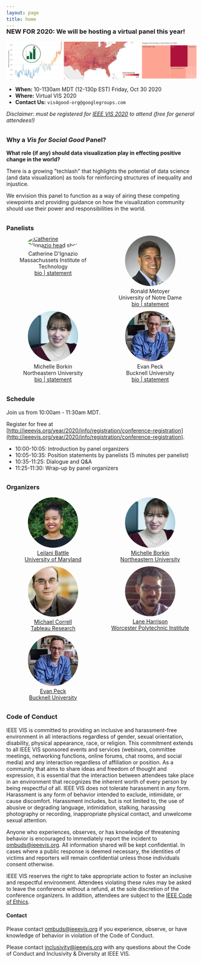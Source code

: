 ```yaml
---
layout: page
title: home
---
```

<style>

h3 {
margin-top: 2em;
}

#new-for-2020-we-will-be-hosting-a-virtual-panel-this-year {
margin-top: -1em;
margin-bottom: 1em;
}

#panelists, #bios {
  display: grid;
  grid-template-columns: repeat(auto-fill, minmax(240px, 1fr));
  grid-gap: 10px;
  margin-bottom: 10px;
}

.panelist_image, .bio_image {
  width: 100pt;
  border-radius: 50%;
  display: block;
  margin-left: auto;
  margin-right: auto;
  margin-bottom: 5px;
}

.panelist_text, .bio_text {
  display: none;
}

.panelist_name, .panelist_affiliation, .panelist_statement, .bio_name, .bio_affiliation {
  text-align: center;
  display: block;
  margin-left: auto;
  margin-right: auto;
}

</style>

### NEW FOR 2020: We will be hosting a virtual panel this year!

![Header image: visualizations of climate change, US food insecurity, and civilian casualties in the war in Yemen](img/teaser2.png)

- **When:** 10-1130am MDT (12-130p EST) Friday, Oct 30 2020
- **Where:** Virtual VIS 2020
- **Contact Us:** `vis4good-org@googlegroups.com`

_Disclaimer: must be registered for [IEEE VIS 2020](http://ieeevis.org) to attend (free for general attendees!)_

### Why a _Vis for Social Good_ Panel?

**What role (if any) should data visualization play in effecting positive change in the world?**

There is a growing "techlash" that highlights the potential of data science (and data visualization) as tools for reinforcing structures of inequality and injustice. 

We envision this panel to function as a way of airing these competing viewpoints and providing guidance on how the visualization community should use their power and responsibilities in the world. 

### Panelists

<div id="panelists">

<div class="grid-item">
<a href="http://www.kanarinka.com/">
  <img class="panelist_image" src="img/dignazio2.png" alt="Catherine D'Ignazio head shot"/>
</a>
  <div class="panelist_name">Catherine D'Ignazio</div>
  <div class="panelist_affiliation">Massachussets Institute of Technology</div>
<a href="/panelists/dignazio">
  <div class="panelist_statement">bio | statement</div>
</a>
  <div class="panelist_text">
  Catherine D’Ignazio is a hacker mama, scholar, and artist/designer who focuses on feminist technology, data literacy and civic engagement. She has run women’s health hackathons, designed global news recommendation systems, created talking and tweeting water quality sculptures, and led walking data visualizations to envision the future of sea level rise. Her 2020 book from MIT Press, Data Feminism, co-authored with Lauren Klein, charts a course for more ethical and empowering data science practices. D’Ignazio is an assistant professor of Urban Science and Planning in the Department of Urban Studies and Planning at MIT where she is the Director of the Data + Feminism Lab.
  </div>
</div>

<div class="grid-item">
<a href="http://sites.nd.edu/ronald-metoyer/">
  <img class="panelist_image" src="img/metoyer.jpeg" alt="Ronald Metoyer head shot"/>
</a>
  <div class="panelist_name">Ronald Metoyer</div>
  <div class="panelist_affiliation">University of Notre Dame</div>
<a href="/panelists/metoyer">
  <div class="panelist_statement">bio | statement</div>
</a>
  <div class="panelist_text">
    Ronald Metoyer is an Associate Professor of Computer Science and Engineering at the University of Notre Dame.  He earned his B.S. in Computer Science and Engineering at the University of California, Los Angeles (1994) and his Ph.D. in Computer Science from the Georgia Institute of Technology (2002).  His primary research interest is in human-computer interaction and information visualization, with a focus on multivariate data visualization, decision making, and narrative.  He has published over 60 papers and is the recipient of a 2002 NSF CAREER Award.  He also serves as Associate Dean in the College of Engineering at the University of Notre Dame.
  </div>
</div>

<div class="grid-item">
<a href="https://www.khoury.northeastern.edu/people/michelle-borkin/">
  <img class="panelist_image" src="img/borkin.jpg" alt="Michelle Borkin head shot"/>
</a>
  <div class="panelist_name">Michelle Borkin</div>
  <div class="panelist_affiliation">Northeastern University</div>
<a href="/panelists/borkin">
  <div class="panelist_statement">bio | statement</div>
</a>
  <div class="panelist_text">
    Michelle Borkin works on the development of novel visualization techniques and tools to enable new insights and discoveries in data. Her research spans visualization and human-computer interaction with interests across disciplines including astronomy and physics, medical imaging, network visualization, perception and cognition, and accessibility.  Michelle Borkin is an Assistant Professor in the Khoury College of Computer Sciences at Northeastern University.  She received her Ph.D. in Applied Physics from Harvard’s School of Engineering and Applied Sciences in 2014, as well as an M.S. in Applied Physics and a B.A. in Astronomy \& Physics from Harvard University. She was previously a National Science Foundation graduate research fellow, a National Defense Science and Engineering graduate fellow, and a TED fellow.  She is also recipient of a CHI 2020 Best Paper Award for the publication ``Design Study `Lite' Methodology: Expediting Design Studies and Enabling the Synergy of Visualization Pedagogy and Social Good''.
  </div>
</div>

<div class="grid-item">
<a href="https://www.eg.bucknell.edu/~emp017/">
  <img class="panelist_image" src="img/peck.jpg" alt="Evan Peck head shot"/>
</a>
  <div class="panelist_name">Evan Peck</div>
  <div class="panelist_affiliation">Bucknell University</div>
<a href="/panelists/peck">
  <div class="panelist_statement">bio | statement</div>
</a>
  <div class="panelist_text">
    Evan Peck is an Associate Professor of Computer Science at Bucknell University. Evan's research sits at the intersection of HCI and Visualization, broadly exploring how technology can empower diverse groups of people to understand their world through data. Recently, his visualization work interviewing community members in rural Pennsylvania was the recipient of a 2019 CHI Best Paper Award. Evan also acts as an advocate for ethical approaches in core engineering curriculum. His curricular development pairs issues of bias, fairness, and social impact directly with technical content (\url{https://ethicalcs.github.io/}), and has been adopted by universities across the country. Finally, Evan serves as a member of ACM SIGCHI's Research Ethics Committee. He earned his Ph.D. in 2014 in Computer Science from Tufts University. 
  </div>
</div>

</div>


### Schedule

Join us from 10:00am - 11:30am MDT. 

Register for free at [http://ieeevis.org/year/2020/info/registration/conference-registration](http://ieeevis.org/year/2020/info/registration/conference-registration).

* 10:00-10:05: Introduction by panel organizers
* 10:05-10:35: Position statements by panelists (5 minutes per panelist)
* 10:35-11:25: Dialogue and Q&A
* 11:25-11:30: Wrap-up by panel organizers

### Organizers

<div id="bios">

<a href="https://www.cs.umd.edu/~leilani">
<div class="grid-item">
  <img class="bio_image" src="img/battle.jpg" alt="Leilani Battle head shot"/>
  <div class="bio_name">Leilani Battle</div>
  <div class="bio_affiliation">University of Maryland</div>
  <div class="bio_text">
  Leilani Battle is an Assistant Professor at the University of Maryland, College Park, with a joint appointment in the University of Maryland Institute for Advanced Computer Studies (UMIACS). She is also affiliated with the UMD Human-Computer Interaction Laboratory (HCIL). Her research interests focus on developing interactive data-intensive systems that can aid analysts in performing complex data exploration and analysis. Her current research is anchored in the field of databases, but utilizes research methodology and techniques from HCI and visualization to integrate data processing (databases) with interactive interfaces (HCI, visualization).
  </div>
</div>
</a>

<a href="https://www.khoury.northeastern.edu/people/michelle-borkin/">
<div class="grid-item">
  <img class="bio_image" src="img/borkin.jpg" alt="Michelle Borkin head shot" />
  <div class="bio_name">Michelle Borkin</div>
  <div class="bio_affiliation">Northeastern University</div>
  <div class="bio_text">
    Michelle Borkin is an Assistant Professor in the Khoury College of Computer Sciences at Northeastern University. Her research focuses on the development of visualization techniques and tools to enable new insights and discoveries in data across disciplines, informed and enhanced through the evaluation of perception and cognition theory. She is also passionate about broadening participation in visualization, and teaching visualization through a Service-Learning model which engages students with their local community and empowers them to use their visualization skills for social good.
  </div>
</div>
</a>

<a href="http://correll.io/">
<div class="grid-item">
  <img class="bio_image" src="img/correll.png" alt="Michael Correll head shot" />
  <div class="bio_name">Michael Correll</div>
  <div class="bio_affiliation">Tableau Research</div>
  <div class="bio_text">
    Michael Correll is a research scientist at Tableau Software. His research focuses on the presentation of statistical information to audiences without statistical backgrounds. As part of this work he also focuses on the ethical implications of visualization work, and blogs about using data visualization for advocacy and social good. He also focuses on techniques for visualizing uncertainty and communicating uncertain data to wider audiences.
  </div>
</div>
</a>

<a href="https://web.cs.wpi.edu/~ltharrison/">
<div class="grid-item">
  <img class="bio_image" src="img/harrison.jpg" alt="Lane Harrison head shot" />
  <div class="bio_name">Lane Harrison</div>
  <div class="bio_affiliation">Worcester Polytechnic Institute</div>
  <div class="bio_text">
    Lane Harrison is an assistant professor at Worcester Polytechnic Institute. His research centers on measuring how audiences read and interact with visualizations, including graphical perception studies, and studies involving popular interactive visualizations on the web.
  </div>
</div>
</a>

<a href="https://www.eg.bucknell.edu/~emp017/">
<div class="grid-item">
  <img class="bio_image" src="img/peck.jpg" alt="Evan Peck head shot" />
  <div class="bio_name">Evan Peck</div>
  <div class="bio_affiliation">Bucknell University</div>
  <div class="bio_text">
    Evan Peck is an Assistant Professor of Computer Science at Bucknell University.  He has been broadly active in integrating ethical design into introductory CS courses, including running a workshop at SIGCSE 2019, curating and writing about ethical CS modules, and serving as a judge in \textit{The Responsible CS Challenge}. His recent research acts as an extension of these interests - focusing on the communication of data to underrepresented populations in rural Pennsylvania.
  </div>
</div>
</a>

</div>

### Code of Conduct
IEEE VIS is committed to providing an inclusive and harassment-free environment in all interactions regardless of gender, sexual orientation, disability, physical appearance, race, or religion. This commitment extends to all IEEE VIS sponsored events and services (webinars, committee meetings, networking functions, online forums, chat rooms, and social media) and any interaction regardless of affiliation or position. As a community that aims to share ideas and freedom of thought and expression, it is essential that the interaction between attendees take place in an environment that recognizes the inherent worth of every person by being respectful of all. IEEE VIS does not tolerate harassment in any form. Harassment is any form of behavior intended to exclude, intimidate, or cause discomfort. Harassment includes, but is not limited to, the use of abusive or degrading language, intimidation, stalking, harassing photography or recording, inappropriate physical contact, and unwelcome sexual attention.

Anyone who experiences, observes, or has knowledge of threatening behavior is encouraged to immediately report the incident to ombuds@ieeevis.org. All information shared will be kept confidential. In cases where a public response is deemed necessary, the identities of victims and reporters will remain confidential unless those individuals consent otherwise.

IEEE VIS reserves the right to take appropriate action to foster an inclusive and respectful environment. Attendees violating these rules may be asked to leave the conference without a refund, at the sole discretion of the conference organizers. In addition, attendees are subject to the [IEEE Code of Ethics](https://www.ieee.org/about/corporate/governance/p7-8.html).

#### Contact
Please contact ombuds@ieeevis.org if you experience, observe, or have knowledge of behavior in violation of the Code of Conduct.

Please contact inclusivity@ieeevis.org with any questions about the Code of Conduct and Inclusivity & Diversity at IEEE VIS.
